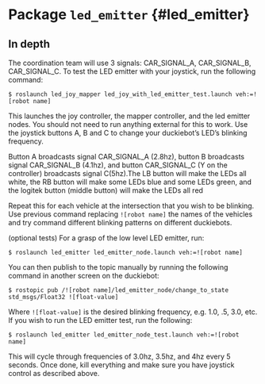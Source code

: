 # Package `led_emitter` {#led_emitter}

<move-here src='#led_emitter-autogenerated'/>

## In depth

The coordination team will use 3 signals: CAR_SIGNAL_A, CAR_SIGNAL_B, CAR_SIGNAL_C.
To test the LED emitter with your joystick, run the following command:

    $ roslaunch led_joy_mapper led_joy_with_led_emitter_test.launch veh:=![robot name]

This launches the joy controller, the mapper controller, and the led emitter nodes. You should not need to run anything external for this to work. Use the joystick buttons A, B and C to change your duckiebot’s LED’s blinking frequency.

Button A broadcasts signal CAR_SIGNAL_A (2.8hz), button B broadcasts signal CAR_SIGNAL_B (4.1hz), and button CAR_SIGNAL_C (Y on the controller) broadcasts signal C(5hz).The LB button will make the LEDs all white, the RB button will make some LEDs blue and some LEDs green, and the logitek button (middle button) will make the LEDs all red

Repeat this for each vehicle at the intersection that you wish to be blinking. Use previous command replacing `![robot name]` the names of the vehicles and try command different blinking patterns on different duckiebots.

(optional tests) For a grasp of the low level LED emitter, run:

    $ roslaunch led_emitter led_emitter_node.launch veh:=![robot name]

You can then publish to the topic manually by running the following command in another screen on the duckiebot:

    $ rostopic pub /![robot name]/led_emitter_node/change_to_state std_msgs/Float32 ![float-value]

Where `![float-value]` is the desired blinking frequency, e.g. 1.0, .5, 3.0, etc. If you wish to run the LED emitter test, run the following:

    $ roslaunch led_emitter led_emitter_node_test.launch veh:=![robot name]

This will cycle through frequencies of 3.0hz, 3.5hz, and 4hz every 5 seconds. Once done, kill everything and make sure you have joystick control as described above.
